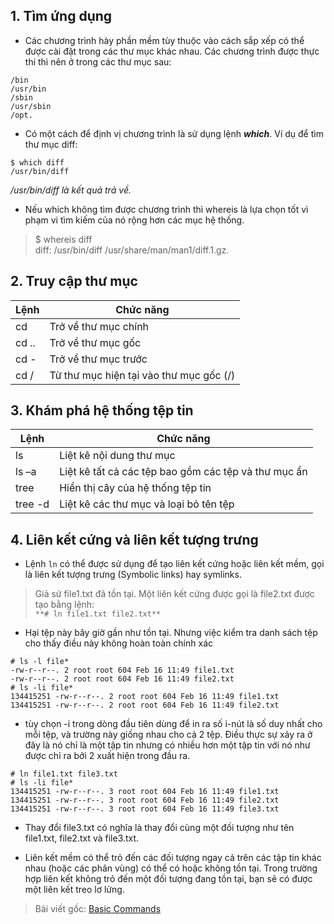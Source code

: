 ## 1. Tìm ứng dụng
* Các chương trình hày phần mềm tùy thuộc vào cách sắp xếp có thể được cài đặt trong các thư mục khác nhau. Các chương trình được thực thi thì nên ở trong các thư mục sau:
```
/bin  
/usr/bin  
/sbin  
/usr/sbin  
/opt. 
```
* Có một cách để định vị chương trình là sử dụng lệnh ***which***. Ví dụ để tìm thư mục diff:
```
$ which diff  
/usr/bin/diff  
```

*/usr/bin/diff là kết quả trả về.*

* Nếu which không tìm được chương trình thì whereis là lựa chọn tốt vì phạm vi tìm kiếm của nó rộng hơn các mục hệ thống.  

> $ whereis diff  
diff: /usr/bin/diff /usr/share/man/man1/diff.1.gz.  
  
## 2. Truy cập thư mục  

|Lệnh|Chức năng|  
|-------------|-------------|  
|cd|Trở về thư mục chính|  
|cd ..| Trở về thư mục gốc|  
|cd -|Trở về thư mục trước|  
|cd /|Từ thư mục hiện tại vào thư mục gốc (/)|  
  
## 3. Khám phá hệ thống tệp tin
  
|Lệnh|Chức năng|  
|-------|-----------|  
|ls 	  |Liệt kê nội dung thư mục|  
|ls –a  |Liệt kê tất cả các tệp bao gồm các tệp và thư mục ẩn|  
|tree   |Hiển thị cây của hệ thống tệp tin|  
|tree -d|Liệt kê các thư mục và loại bỏ tên tệp|  
  
## 4. Liên kết cứng và liên kết tượng trưng
  
* Lệnh `ln` có thể được sử dụng để tạo liên kết cứng hoặc liên kết mềm, gọi là liên kết tượng trưng (Symbolic links) hay symlinks.  

> Giả sử file1.txt đã tồn tại. Một liên kết cứng được gọi là file2.txt được tạo bằng lệnh:  
``` **# ln file1.txt file2.txt** ```

* Hại tệp này bây giờ gần như tồn tại. Nhưng việc kiểm tra danh sách tệp cho thấy điều này không hoàn toàn chính xác  

```
# ls -l file*  
-rw-r--r--. 2 root root 604 Feb 16 11:49 file1.txt  
-rw-r--r--. 2 root root 604 Feb 16 11:49 file2.txt  
# ls -li file*  
134415251 -rw-r--r--. 2 root root 604 Feb 16 11:49 file1.txt  
134415251 -rw-r--r--. 2 root root 604 Feb 16 11:49 file2.txt 
```

* tùy chọn -i trong dòng đầu tiên dùng để in ra số i-nút là số duy nhất cho mỗi tệp, và trường này giống nhau cho cả 2 tệp. Điều thực sự xảy ra ở đây là nó chỉ là một tập tin nhưng có nhiều hơn một tập tin với nó như được chỉ ra bởi 2 xuất hiện trong đầu ra.
```
# ln file1.txt file3.txt
# ls -li file*
134415251 -rw-r--r--. 3 root root 604 Feb 16 11:49 file1.txt
134415251 -rw-r--r--. 3 root root 604 Feb 16 11:49 file2.txt
134415251 -rw-r--r--. 3 root root 604 Feb 16 11:49 file3.txt
```
* Thay đổi file3.txt có nghĩa là thay đổi cùng một đối tượng như tên file1.txt, file2.txt và file3.txt.

* Liên kết mềm có thể trỏ đến các đối tượng ngay cả trên các tập tin khác nhau (hoặc các phân vùng) có thể có hoặc không tồn tại. Trong trường hợp liên kết không trỏ đến một đối tượng đang tồn tại, bạn sẽ có được một liên kết treo lơ lửng.

> Bài viết gốc: [Basic Commands](https://github.com/lacoski/linux-notes/blob/master/content/basic_commands.md)
